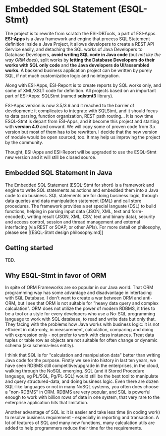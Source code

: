 # Embedded SQL Statement (ESQL-Stmt)

The project is to rewrite from scratch the ESI-DBTools, a part of ESI-Apps. **ESI-Apps** is a Java framework and engine that process SQL Statement definition inside a Java Project, it allows developers to create a REST API Service easily, and detaching the SQL works of Java Developers to Database Developers, **avoid writing SQL code in Java code** (but *not like the way ORM does*), split works by **letting the Database Developers do their works with SQL only code** and **the Java developers do UI/assembled works**. A backend business application project can be written by purely SQL, if not much customization logic and no integration.

Along with ESI-Apps, ESI-Report is to create reports by SQL works only, and some of XML/XSLT code for definition. All projects based on an important part of ESI-Apps: SQLStmt (named **sqlstmt3** library).

ESI-Apps version is now 3.5/3.6 and it reached to the barrier of development: it complicates to integrate with SQLStmt, and it should focus to data parsing, function organization, REST path routing... It is now time ESQL-Stmt is depart from ESI-Apps, and it become this project and starting with **version 4.0** and onward. We will copy some of proven code from 3.x version but most of them has to be rewritten. I decide that the new version of module would be open sourced, too. It may help us improving the project by the community.

Thought, ESI-Apps and ESI-Report will be upgraded to use the ESQL-Stmt new version and it will still be closed source.

## Embedded SQL Statement in Java

The Embedded SQL Statement (ESQL-Stmt for short) is a framework and engine to write SQL statements as actions and embedded them into a Java code to do business. SQL statements are for doing business logic, through data queries and data manipulation statement (DML) and call store procedures. The framework provides a set special languate (DSL) to build functions, helping in parsing input data (JSON, XML, text and form-encoded), writing result (JSON, XML, CSV, text and binary data), security and access control, session and thread management and external interfacing (via REST or SOAP, or other APIs). For more detail on philosophy, please see [[ESQL-Stmt design philosophy.md]]

## Getting started

TBD.

## Why ESQL-Stmt in favor of ORM

In spite of ORM Frameworks are so popular in our Java world. That ORM programming way has some advantage and disadvantage in interfacing with SQL Database. I don't want to create a war between ORM and anti-ORM, but I see that ORM is not suitable for "heavy data query and complex calculation". ORM does not utilize the power of modern RDBMS, it tries to be a tool or a style for every developers who use a No-SQL programming language to work with SQL database, to read and write data but only that. They facing with the problems how Java works with business logic: it is not efficient in data-only, in measurement, calculation, comparing and doing with expression only - not prefer to work with class instances. Treat data tuples or table row as objects are not suitable for often change or dynamic schema (aka schema-less entity).

I think that SQL is for "calculation and manipulation data" better than writing Java code for the purpose. Firstly we see into history in last ten years, we have seen RDBMS still competitive/upgrade in the enterprises, in the cloud, walking through the NoSQL emerging. SQL (and it Stored Procedure language, eg PL/SQL, Pg/PL-SQL) would still be the best tool to manipulate and query structured-data, and doing business logic. Even there are dozen SQL-like languages or not in many NoSQL systems, you often does choose a "non-RDBMS" in ORM. RDBMS are very popular, and SQL is powerful enough to work with billion rows of data in one system, that very rare to the enterprise application hits that limitation.

Another advantage of SQL is: it is easier and take less time (in coding work) to resolve business requirement - especially in reporting and transaction. A lot of features of SQL and many new functions, many calculation utils are added to help programmers reduce their time for the requirements.
